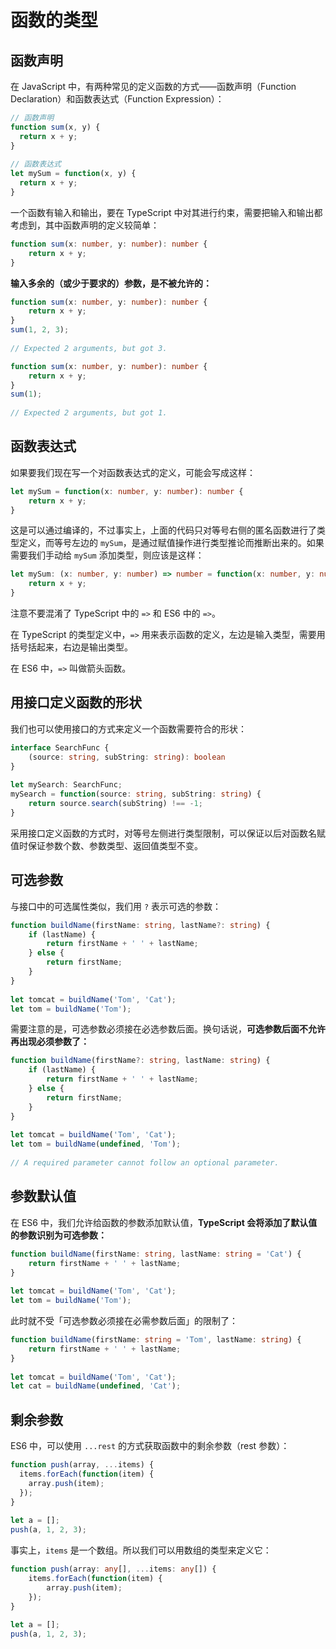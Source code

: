# 函数的类型

## 函数声明

在 JavaScript 中，有两种常见的定义函数的方式——函数声明（Function Declaration）和函数表达式（Function Expression）：

``` javascript
// 函数声明
function sum(x, y) {
  return x + y;
}
 
// 函数表达式
let mySum = function(x, y) {
  return x + y;
}
```

一个函数有输入和输出，要在 TypeScript 中对其进行约束，需要把输入和输出都考虑到，其中函数声明的定义较简单：

``` typescript
function sum(x: number, y: number): number {
	return x + y;
}
```

**输入多余的（或少于要求的）参数，是不被允许的：**

``` typescript
function sum(x: number, y: number): number {
	return x + y;
}
sum(1, 2, 3);
 
// Expected 2 arguments, but got 3.
```

``` typescript
function sum(x: number, y: number): number {
	return x + y;
}
sum(1);
 
// Expected 2 arguments, but got 1.
```

## 函数表达式

如果要我们现在写一个对函数表达式的定义，可能会写成这样：

``` typescript
let mySum = function(x: number, y: number): number {
	return x + y;
}
```

这是可以通过编译的，不过事实上，上面的代码只对等号右侧的匿名函数进行了类型定义，而等号左边的 `mySum`，是通过赋值操作进行类型推论而推断出来的。如果需要我们手动给 `mySum` 添加类型，则应该是这样：

``` typescript
let mySum: (x: number, y: number) => number = function(x: number, y: number): number {
	return x + y;
}
```

注意不要混淆了 TypeScript 中的 `=>` 和 ES6 中的 `=>`。

在 TypeScript 的类型定义中，`=>` 用来表示函数的定义，左边是输入类型，需要用括号括起来，右边是输出类型。

在 ES6 中，`=>` 叫做箭头函数。

## 用接口定义函数的形状

我们也可以使用接口的方式来定义一个函数需要符合的形状：

``` typescript
interface SearchFunc {
	(source: string, subString: string): boolean
}
 
let mySearch: SearchFunc;
mySearch = function(source: string, subString: string) {
	return source.search(subString) !== -1;
}
```

采用接口定义函数的方式时，对等号左侧进行类型限制，可以保证以后对函数名赋值时保证参数个数、参数类型、返回值类型不变。

## 可选参数

与接口中的可选属性类似，我们用 `?` 表示可选的参数：

``` typescript
function buildName(firstName: string, lastName?: string) {
	if (lastName) {
		return firstName + ' ' + lastName;
	} else {
		return firstName;
	}
}
 
let tomcat = buildName('Tom', 'Cat');
let tom = buildName('Tom');
```

需要注意的是，可选参数必须接在必选参数后面。换句话说，**可选参数后面不允许再出现必须参数了：**

``` typescript
function buildName(firstName?: string, lastName: string) {
	if (lastName) {
		return firstName + ' ' + lastName;
	} else {
		return firstName;
	}
}
 
let tomcat = buildName('Tom', 'Cat');
let tom = buildName(undefined, 'Tom');
 
// A required parameter cannot follow an optional parameter.
```

## 参数默认值

在 ES6 中，我们允许给函数的参数添加默认值，**TypeScript 会将添加了默认值的参数识别为可选参数：**

``` typescript
function buildName(firstName: string, lastName: string = 'Cat') {
	return firstName + ' ' + lastName;
}
 
let tomcat = buildName('Tom', 'Cat');
let tom = buildName('Tom');
```

此时就不受「可选参数必须接在必需参数后面」的限制了：

``` typescript
function buildName(firstName: string = 'Tom', lastName: string) {
	return firstName + ' ' + lastName;
}
 
let tomcat = buildName('Tom', 'Cat');
let cat = buildName(undefined, 'Cat');
```

## 剩余参数

ES6 中，可以使用 `...rest` 的方式获取函数中的剩余参数（rest 参数）：

``` javascript
function push(array, ...items) {
  items.forEach(function(item) {
    array.push(item);
  });
}
 
let a = [];
push(a, 1, 2, 3);
```

事实上，`items` 是一个数组。所以我们可以用数组的类型来定义它：

``` typescript
function push(array: any[], ...items: any[]) {
	items.forEach(function(item) {
		array.push(item);
	});
}
 
let a = [];
push(a, 1, 2, 3);
```

